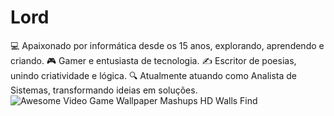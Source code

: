 # Lord
💻 Apaixonado por informática desde os 15 anos, explorando, aprendendo e criando. 🎮 Gamer e entusiasta de tecnologia. ✍️ Escritor de poesias, unindo criatividade e lógica. 🔍 Atualmente atuando como Analista de Sistemas, transformando ideias em soluções.
![Awesome Video Game Wallpaper Mashups HD Walls Find](https://github.com/user-attachments/assets/6030f6c5-39e4-48a9-81f5-c20f4879fafb)
